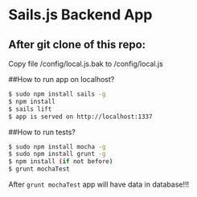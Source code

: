 # Sails.js Backend App

## After git clone of this repo:

Copy file /config/local.js.bak to /config/local.js

##How to run app on localhost?
```sh
$ sudo npm install sails -g
$ npm install
$ sails lift
$ app is served on http://localhost:1337
```

##How to run tests?
```sh
$ sudo npm install mocha -g
$ sudo npm install grunt -g
$ npm install (if not before)
$ grunt mochaTest
```

After `grunt mochaTest` app will have data in database!!!

